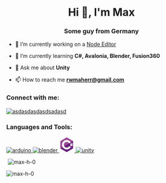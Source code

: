 <h1 align="center">Hi 👋, I'm Max</h1>
<h3 align="center">Some guy from Germany</h3>

- 🔭 I’m currently working on a [Node Editor](https://github.com/Max-H-0/NodeEditor)

- 🌱 I’m currently learning **C#, Avalonia, Blender, Fusion360**

- 💬 Ask me about **Unity**

- 📫 How to reach me **rwmaherr@gmail.com**

<h3 align="left">Connect with me:</h3>
<p align="left">
<a href=["https://www.reddit.com/user/EntertainerBusy9272"] target="blank"><img align="center" src="https://www.iconpacks.net/icons/2/free-reddit-logo-icon-2436-thumb.png" alt="asdasdasdasdsadasd" height="40" width="40" /></a>
</p>

<h3 align="left">Languages and Tools:</h3>
<p align="left"> <a href="https://www.arduino.cc/" target="_blank" rel="noreferrer"> <img src="https://cdn.worldvectorlogo.com/logos/arduino-1.svg" alt="arduino" width="40" height="40"/> </a> <a href="https://www.blender.org/" target="_blank" rel="noreferrer"> <img src="https://download.blender.org/branding/community/blender_community_badge_white.svg" alt="blender" width="40" height="40"/> </a> <a href="https://www.w3schools.com/cs/" target="_blank" rel="noreferrer"> <img src="https://raw.githubusercontent.com/devicons/devicon/master/icons/csharp/csharp-original.svg" alt="csharp" width="40" height="40"/> </a> <a href="https://unity.com/" target="_blank" rel="noreferrer"> <img src="https://www.vectorlogo.zone/logos/unity3d/unity3d-icon.svg" alt="unity" width="40" height="40"/> </a> </p>

<p>&nbsp;<img vertical-align="bottom" src="https://github-readme-stats.vercel.app/api?username=max-h-0&show_icons=true&theme=dark&locale=en" alt="max-h-0" /></p>

<p><img vertical-align="top" src="https://github-readme-streak-stats.herokuapp.com/?user=max-h-0&theme=dark" alt="max-h-0" /></p>
